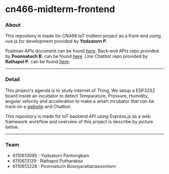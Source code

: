 # cn466-midterm-frontend

### About 
This repository is made for CN466:IoT midtern project as a front-end using vue.js for development provided by **Yodsatorn P.**

Postman APIs document can be found [here](https://documenter.getpostman.com/view/17798233/UUy4eRtE).
Back-end APIs repo provided by **Poonnatuch B.** can be found [here](https://github.com/6110613228/cn466-midtern-backend).
Line Chatbot repo provided by **Rathapol P.** can be found [here](https://github.com/Rathapol-Putharaksa/linebot_CN466).

---
### Detail
This project's agenda is to study Internet of Thing, We setup a ESP32S2 board inside an incubator to detect Temparature, Pressure, Humidity, angular velocity and acceleration to make a smart incubator that can be track on a [website](https://cn466-midterm-frontend.herokuapp.com/) and Chatbot.

This repository is made for IoT backend API using Express.js as a web framework workflow and overview of this project is describe by picture below.

---
### Team
- 6110613095 : Yodsatorn Pantongkam
- 6110613129 : Rathapol Putharaksa
- 6110613228 : Poonnatuch Boonyarattanasoontorn
